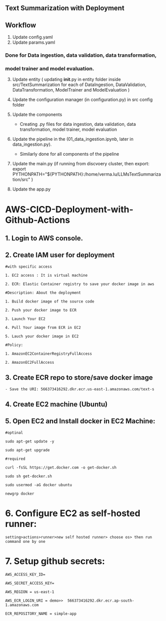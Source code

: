 ## Text Summarization with Deployment

## Workflow

1. Update config.yaml
2. Update params.yaml

### Done for Data ingestion, data validation, data transformation,
### model trainer and model evaluation. 
3. Update entity ( updating __init__.py in entity folder inside src/TextSummarization for each of DataIngestion, DataValidation, DataTransformation, ModelTrainer and ModelEvaluation )

4. Update the configuration manager (in configuration.py) in src config folder
5. Update the components
     * Creating .py files for data ingestion, data validation, data transformation, model trainer, model evaluation

6. Update the pipeline in the (01_data_ingestion.ipynb, later in data_ingestion.py). 
    * Similarly done for all components of the pipeline

7. Update the main.py (if running from discvoery cluster, then export: export PYTHONPATH="${PYTHONPATH}:/home/verma.lu/LLMsTextSummarization/src"
)

8. Update the app.py

# AWS-CICD-Deployment-with-Github-Actions

## 1. Login to AWS console.

## 2. Create IAM user for deployment

	#with specific access

	1. EC2 access : It is virtual machine

	2. ECR: Elastic Container registry to save your docker image in aws

	#Description: About the deployment

	1. Build docker image of the source code

	2. Push your docker image to ECR

	3. Launch Your EC2 

	4. Pull Your image from ECR in EC2

	5. Lauch your docker image in EC2

	#Policy:

	1. AmazonEC2ContainerRegistryFullAccess

	2. AmazonEC2FullAccess

	
## 3. Create ECR repo to store/save docker image
    - Save the URI: 566373416292.dkr.ecr.us-east-1.amazonaws.com/text-s

	
## 4. Create EC2 machine (Ubuntu) 

## 5. Open EC2 and Install docker in EC2 Machine:
	
	
	#optinal

	sudo apt-get update -y

	sudo apt-get upgrade
	
	#required

	curl -fsSL https://get.docker.com -o get-docker.sh

	sudo sh get-docker.sh

	sudo usermod -aG docker ubuntu

	newgrp docker
	
# 6. Configure EC2 as self-hosted runner:
    setting>actions>runner>new self hosted runner> choose os> then run command one by one


# 7. Setup github secrets:

    AWS_ACCESS_KEY_ID=

    AWS_SECRET_ACCESS_KEY=

    AWS_REGION = us-east-1

    AWS_ECR_LOGIN_URI = demo>>  566373416292.dkr.ecr.ap-south-1.amazonaws.com

    ECR_REPOSITORY_NAME = simple-app
